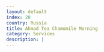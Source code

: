 ```yaml
---
layout: default
index: 28
country: Russia
title: Ahmad Tea Chamomile Morning
category: Services
description: |
---
```

